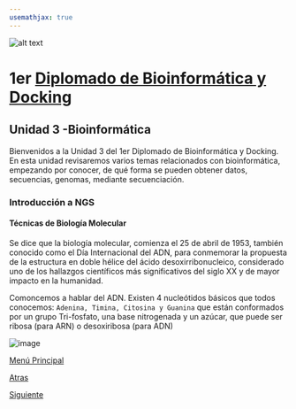 ```yaml
---
usemathjax: true
---
```

![alt text](https://solariabiodata.com.mx/images/solaria_banner.png "Soluciones de Siguiente Generación")
# 1er [Diplomado de Bioinformática y Docking](./)

## Unidad 3 -Bioinformática

Bienvenidos a la Unidad 3  del 1er Diplomado de Bioinformática y Docking. En esta unidad revisaremos varios temas relacionados con bioinformática, empezando por conocer, de qué forma se pueden obtener datos, secuencias, genomas, mediante secuenciación.

### Introducción a NGS

#### Técnicas de Biología Molecular

Se dice que la biología molecular, comienza el 25 de abril de 1953, también conocido como el Día Internacional del ADN, para conmemorar la propuesta de la estructura en doble hélice del ácido desoxirribonucleico, considerado uno de los hallazgos científicos más significativos del siglo XX y de mayor impacto en la humanidad.

Comoncemos a hablar del ADN. Existen 4 nucleótidos básicos que todos conocemos: `Adenina, Timina, Citosina y Guanina` que están conformados por un grupo Tri-fosfato, una base nitrogenada y un azúcar, que puede ser ribosa (para ARN) o desoxiribosa (para ADN)

![image](https://drive.google.com/uc?export=view&id=19PiVEKQfXr4dZKTnnFi15-aDBY989nKK)



[Menú Principal](./)

[Atras](#)

[Siguiente](./#)
